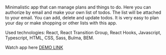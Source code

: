Minimalistic app that can manage plans and things to do. Here you can authorize by email and make your own list of todos. The list will be attached to your email. You can add, delete and update todos. It is very easy to plan your day or make shopping or other lists with this app.

Used technologies: React, React Transition Group, React Hooks, Javascript, Typescript, HTML, CSS, Sass, Bulma, BEM.

Watch app here [DEMO LINK](https://Oleksandr-Stryzhavchuk.github.io/react_todo-app-with-api/)
